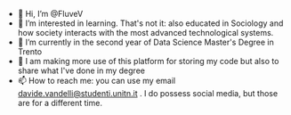 - 👋 Hi, I’m @FluveV
- 👀 I’m interested in learning. That's not it: also educated in Sociology and how society interacts with the most advanced technological systems. 
- 🌱 I’m currently in the second year of Data Science Master's Degree in Trento
- 🌱 I am making more use of this platform for storing my code but also to share what I've done in my degree
- 📫 How to reach me: you can use my email davide.vandelli@studenti.unitn.it . I do possess social media, but those are for a different time. 

<!---
FluveV/FluveV is a ✨ special ✨ repository because its `README.md` (this file) appears on your GitHub profile.
You can click the Preview link to take a look at your changes.
--->
